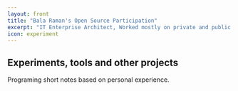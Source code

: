 ```yaml
---
layout: front
title: "Bala Raman's Open Source Participation"
excerpt: "IT Enterprise Architect, Worked mostly on private and public sectors. Big believer in Open Source projects"
icon: experiment
---
```


## Experiments, tools and other projects

Programing short notes based on personal experience.
